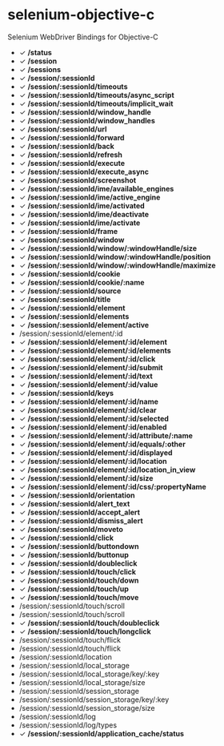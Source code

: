 selenium-objective-c
====================

Selenium WebDriver Bindings for Objective-C

* &#10003; **/status**
* &#10003; **/session**
* &#10003; **/sessions**
* &#10003; **/session/:sessionId**
* &#10003; **/session/:sessionId/timeouts**
* &#10003; **/session/:sessionId/timeouts/async_script**
* &#10003; **/session/:sessionId/timeouts/implicit_wait**
* &#10003; **/session/:sessionId/window_handle**
* &#10003; **/session/:sessionId/window_handles**
* &#10003; **/session/:sessionId/url**
* &#10003; **/session/:sessionId/forward**
* &#10003; **/session/:sessionId/back**
* &#10003; **/session/:sessionId/refresh**
* &#10003; **/session/:sessionId/execute**
* &#10003; **/session/:sessionId/execute_async**
* &#10003; **/session/:sessionId/screenshot**
* &#10003; **/session/:sessionId/ime/available_engines**
* &#10003; **/session/:sessionId/ime/active_engine**
* &#10003; **/session/:sessionId/ime/activated**
* &#10003; **/session/:sessionId/ime/deactivate**
* &#10003; **/session/:sessionId/ime/activate**
* &#10003; **/session/:sessionId/frame**
* &#10003; **/session/:sessionId/window**
* &#10003; **/session/:sessionId/window/:windowHandle/size**
* &#10003; **/session/:sessionId/window/:windowHandle/position**
* &#10003; **/session/:sessionId/window/:windowHandle/maximize**
* &#10003; **/session/:sessionId/cookie**
* &#10003; **/session/:sessionId/cookie/:name**
* &#10003; **/session/:sessionId/source**
* &#10003; **/session/:sessionId/title**
* &#10003; **/session/:sessionId/element**
* &#10003; **/session/:sessionId/elements**
* &#10003; **/session/:sessionId/element/active**
* /session/:sessionId/element/:id
* &#10003; **/session/:sessionId/element/:id/element**
* &#10003; **/session/:sessionId/element/:id/elements**
* &#10003; **/session/:sessionId/element/:id/click**
* &#10003; **/session/:sessionId/element/:id/submit**
* &#10003; **/session/:sessionId/element/:id/text**
* &#10003; **/session/:sessionId/element/:id/value**
* &#10003; **/session/:sessionId/keys**
* &#10003; **/session/:sessionId/element/:id/name**
* &#10003; **/session/:sessionId/element/:id/clear**
* &#10003; **/session/:sessionId/element/:id/selected**
* &#10003; **/session/:sessionId/element/:id/enabled**
* &#10003; **/session/:sessionId/element/:id/attribute/:name**
* &#10003; **/session/:sessionId/element/:id/equals/:other**
* &#10003; **/session/:sessionId/element/:id/displayed**
* &#10003; **/session/:sessionId/element/:id/location**
* &#10003; **/session/:sessionId/element/:id/location_in_view**
* &#10003; **/session/:sessionId/element/:id/size**
* &#10003; **/session/:sessionId/element/:id/css/:propertyName**
* &#10003; **/session/:sessionId/orientation**
* &#10003; **/session/:sessionId/alert_text**
* &#10003; **/session/:sessionId/accept_alert**
* &#10003; **/session/:sessionId/dismiss_alert**
* &#10003; **/session/:sessionId/moveto**
* &#10003; **/session/:sessionId/click**
* &#10003; **/session/:sessionId/buttondown**
* &#10003; **/session/:sessionId/buttonup**
* &#10003; **/session/:sessionId/doubleclick**
* &#10003; **/session/:sessionId/touch/click**
* &#10003; **/session/:sessionId/touch/down**
* &#10003; **/session/:sessionId/touch/up**
* &#10003; **/session/:sessionId/touch/move**
* /session/:sessionId/touch/scroll
* /session/:sessionId/touch/scroll
* &#10003; **/session/:sessionId/touch/doubleclick**
* &#10003; **/session/:sessionId/touch/longclick**
* /session/:sessionId/touch/flick
* /session/:sessionId/touch/flick
* /session/:sessionId/location
* /session/:sessionId/local_storage
* /session/:sessionId/local_storage/key/:key
* /session/:sessionId/local_storage/size
* /session/:sessionId/session_storage
* /session/:sessionId/session_storage/key/:key
* /session/:sessionId/session_storage/size
* /session/:sessionId/log
* /session/:sessionId/log/types
* &#10003; **/session/:sessionId/application_cache/status**
